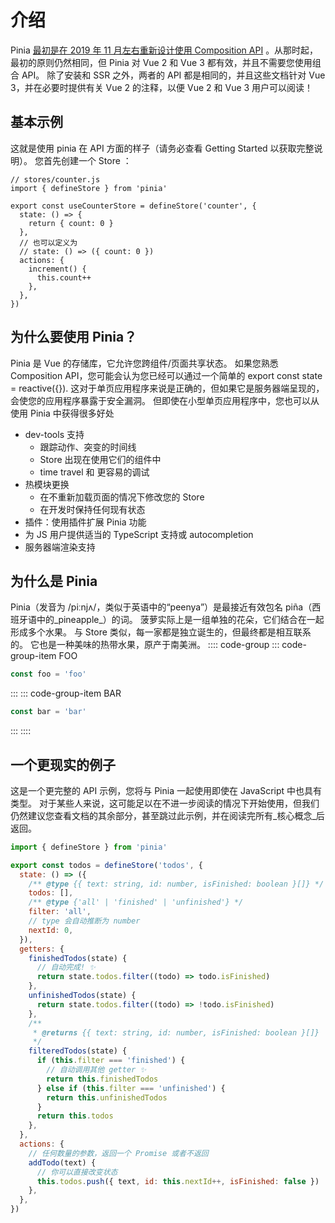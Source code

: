# 介绍
Pinia [最初是在 2019 年 11 月左右重新设计使用 Composition API](http://zhongguose.com/) 。从那时起，最初的原则仍然相同，但 Pinia 对 Vue 2 和 Vue 3 都有效，并且不需要您使用组合 API。 除了安装和 SSR 之外，两者的 API 都是相同的，并且这些文档针对 Vue 3，并在必要时提供有关 Vue 2 的注释，以便 Vue 2 和 Vue 3 用户可以阅读！

## 基本示例
<Counter />

这就是使用 pinia 在 API 方面的样子（请务必查看 Getting Started 以获取完整说明）。 您首先创建一个 Store ：
``` typescript{10-13}
// stores/counter.js
import { defineStore } from 'pinia'

export const useCounterStore = defineStore('counter', {
  state: () => {
    return { count: 0 }
  },
  // 也可以定义为
  // state: () => ({ count: 0 })
  actions: {
    increment() {
      this.count++
    },
  },
})
```

## 为什么要使用 Pinia？
Pinia 是 Vue 的存储库，它允许您跨组件/页面共享状态。 如果您熟悉 Composition API，您可能会认为您已经可以通过一个简单的 export const state = reactive({}). 这对于单页应用程序来说是正确的，但如果它是服务器端呈现的，会使您的应用程序暴露于安全漏洞。 但即使在小型单页应用程序中，您也可以从使用 Pinia 中获得很多好处
* dev-tools 支持
  - 跟踪动作、突变的时间线
  - Store 出现在使用它们的组件中
  - time travel 和 更容易的调试
* 热模块更换
  - 在不重新加载页面的情况下修改您的 Store
  - 在开发时保持任何现有状态
* 插件：使用插件扩展 Pinia 功能
* 为 JS 用户提供适当的 TypeScript 支持或 autocompletion
* 服务器端渲染支持

## 为什么是 Pinia
Pinia（发音为 /piːnjʌ/，类似于英语中的“peenya”）是最接近有效包名 piña（西班牙语中的_pineapple_）的词。 菠萝实际上是一组单独的花朵，它们结合在一起形成多个水果。 与 Store 类似，每一家都是独立诞生的，但最终都是相互联系的。 它也是一种美味的热带水果，原产于南美洲。
:::: code-group
::: code-group-item FOO
```js
const foo = 'foo'
```
:::
::: code-group-item BAR
```js
const bar = 'bar'
```
:::
::::

## 一个更现实的例子
这是一个更完整的 API 示例，您将与 Pinia 一起使用即使在 JavaScript 中也具有类型。 对于某些人来说，这可能足以在不进一步阅读的情况下开始使用，但我们仍然建议您查看文档的其余部分，甚至跳过此示例，并在阅读完所有_核心概念_后返回。
``` js
import { defineStore } from 'pinia'

export const todos = defineStore('todos', {
  state: () => ({
    /** @type {{ text: string, id: number, isFinished: boolean }[]} */
    todos: [],
    /** @type {'all' | 'finished' | 'unfinished'} */
    filter: 'all',
    // type 会自动推断为 number
    nextId: 0,
  }),
  getters: {
    finishedTodos(state) {
      // 自动完成! ✨
      return state.todos.filter((todo) => todo.isFinished)
    },
    unfinishedTodos(state) {
      return state.todos.filter((todo) => !todo.isFinished)
    },
    /**
     * @returns {{ text: string, id: number, isFinished: boolean }[]}
     */
    filteredTodos(state) {
      if (this.filter === 'finished') {
        // 自动调用其他 getter ✨
        return this.finishedTodos
      } else if (this.filter === 'unfinished') {
        return this.unfinishedTodos
      }
      return this.todos
    },
  },
  actions: {
    // 任何数量的参数，返回一个 Promise 或者不返回
    addTodo(text) {
      // 你可以直接改变状态
      this.todos.push({ text, id: this.nextId++, isFinished: false })
    },
  },
})
```


